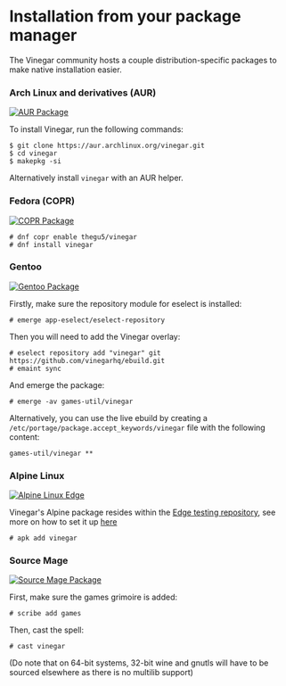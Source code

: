 # Installation from your package manager

The Vinegar community hosts a couple distribution-specific packages to make native installation easier.

### Arch Linux and derivatives (AUR)
[![AUR Package](https://img.shields.io/aur/version/vinegar?label=AUR&style=flat-square)](https://aur.archlinux.org/packages/vinegar)

To install Vinegar, run the following commands:

```console
$ git clone https://aur.archlinux.org/vinegar.git
$ cd vinegar
$ makepkg -si
```
Alternatively install `vinegar` with an AUR helper.

### Fedora (COPR)
[![COPR Package](https://img.shields.io/badge/dynamic/json?color=50a4db&label=Fedora%20COPR&style=flat-square&query=builds.latest.source_package.version&url=https%3A%2F%2Fcopr.fedorainfracloud.org%2Fapi_3%2Fpackage%3Fownername%3Dthegu5%26projectname%3Dvinegar%26packagename%3Dvinegar%26with_latest_build%3DTrue)](https://copr.fedorainfracloud.org/coprs/thegu5/vinegar/)

```console
# dnf copr enable thegu5/vinegar
# dnf install vinegar
```

### Gentoo

[![Gentoo Package](https://img.shields.io/badge/Gentoo-ebuild-6e56af&style=flat-square)](https://github.com/vinegarhq/ebuild)

Firstly, make sure the repository module for eselect is installed:
```console
# emerge app-eselect/eselect-repository
```

Then you will need to add the Vinegar overlay:

```console
# eselect repository add "vinegar" git https://github.com/vinegarhq/ebuild.git
# emaint sync
```
And emerge the package:
```console
# emerge -av games-util/vinegar
```

Alternatively, you can use the live ebuild by creating a `/etc/portage/package.accept_keywords/vinegar` file with the following content:
```
games-util/vinegar **
```

### Alpine Linux

[![Alpine Linux Edge](https://repology.org/badge/version-for-repo/alpine_edge/vinegar.svg?header=Alpine%20Linux%20Edge&style=flat-square)](https://pkgs.alpinelinux.org/package/edge/testing/x86_64/vinegar)

Vinegar's Alpine package resides within the [Edge testing repository](https://wiki.alpinelinux.org/wiki/Repositories#Edge), see more on how to set it up [here](https://wiki.alpinelinux.org/wiki/Repositories#Managing_repositories)
```console
# apk add vinegar
```

### Source Mage

[![Source Mage Package](https://img.shields.io/badge/Source%20Mage-spell-fe0000&style=flat-square)](https://github.com/sourcemage/grimoire-z-rejected/tree/master/z-games/vinegar)

First, make sure the games grimoire is added:
```console
# scribe add games
```
Then, cast the spell:
```console
# cast vinegar
```
(Do note that on 64-bit systems, 32-bit wine and gnutls will have to be sourced elsewhere as there is no multilib support)
